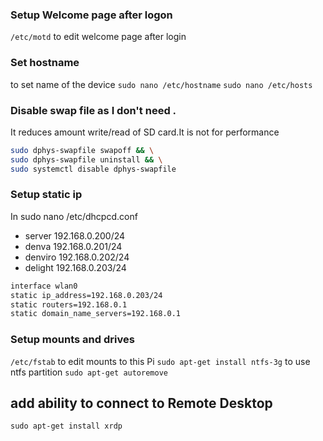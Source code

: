 ### Setup Welcome page after logon
`/etc/motd` to edit welcome page after login


### Set hostname
to set name of the device
```sudo nano /etc/hostname```
```sudo nano /etc/hosts```

### Disable swap file as I don't need .
It reduces amount write/read of SD card.It is not for performance

```bash
sudo dphys-swapfile swapoff && \
sudo dphys-swapfile uninstall && \
sudo systemctl disable dphys-swapfile
```

### Setup static ip
In  sudo nano /etc/dhcpcd.conf

* server    192.168.0.200/24
* denva     192.168.0.201/24
* denviro   192.168.0.202/24
* delight   192.168.0.203/24

```bash
interface wlan0
static ip_address=192.168.0.203/24
static routers=192.168.0.1
static domain_name_servers=192.168.0.1
```

### Setup mounts and drives
`/etc/fstab` to edit mounts to this Pi
`sudo apt-get install ntfs-3g` to use ntfs partition 
`sudo apt-get autoremove`


## add ability to connect to Remote Desktop
`sudo apt-get install xrdp`
